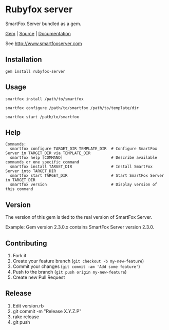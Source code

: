 # Rubyfox server

SmartFox Server bundled as a gem.

[Gem](https://rubygems.org/gems/rubyfox-server) |
[Source](https://github.com/neopoly/rubyfox-server) |
[Documentation](http://www.rubydoc.info/gems/rubyfox-server)

See http://www.smartfoxserver.com

## Installation
  
    gem install rubyfox-server

## Usage
  
    smartfox install /path/to/smartfox
  
    smartfox configure /path/to/smartfox /path/to/template/dir
  
    smartfox start /path/to/smartfox

## Help
  
    Commands:
      smartfox configure TARGET_DIR TEMPLATE_DIR  # Configure SmartFox Server in TARGET_DIR via TEMPLATE_DIR
      smartfox help [COMMAND]                     # Describe available commands or one specific command
      smartfox install TARGET_DIR                 # Install SmartFox Server into TARGET_DIR
      smartfox start TARGET_DIR                   # Start SmartFox Server in TARGET_DIR
      smartfox version                            # Display version of this command

## Version

The version of this gem is tied to the real version of SmartFox Server.

Example: Gem version 2.3.0.x contains SmartFox Server version 2.3.0.

## Contributing

1. Fork it
2. Create your feature branch (`git checkout -b my-new-feature`)
3. Commit your changes (`git commit -am 'Add some feature'`)
4. Push to the branch (`git push origin my-new-feature`)
5. Create new Pull Request

## Release

1. Edit version.rb
2. git commit -m "Release X.Y.Z.P"
2. rake release
3. git push
